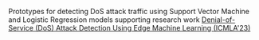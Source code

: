 Prototypes for detecting DoS attack traffic using Support Vector Machine and Logistic Regression models supporting research work [Denial-of-Service (DoS) Attack Detection Using Edge Machine Learning (ICMLA'23)](https://ieeexplore.ieee.org/document/10459903)
